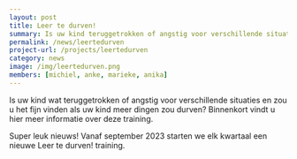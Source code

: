 ```yaml
---
layout: post
title: Leer te durven!
summary: Is uw kind teruggetrokken of angstig voor verschillende situaties en zou u het fijn vinden als uw kind meer dingen zou durven? Dan is het Leer te durven programma misschien iets voor uw kind! <a href="/projects/kiba"> Lees verder </a>
permalink: /news/leertedurven
project-url: /projects/leertedurven
category: news
image: /img/leertedurven.png
members: [michiel, anke, marieke, anika]
---
```


Is uw kind wat teruggetrokken of angstig voor verschillende situaties en zou u het fijn vinden als uw kind meer dingen zou durven? Binnenkort vindt u hier meer informatie over deze training. 


Super leuk nieuws! Vanaf september 2023 starten we elk kwartaal een nieuwe Leer te durven! training. 
